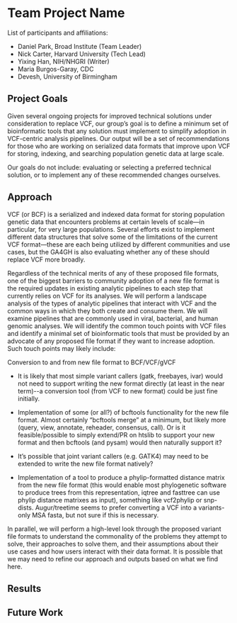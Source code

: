 # Team Project Name

List of participants and affiliations:
- Daniel Park, Broad Institute (Team Leader)
- Nick Carter, Harvard University (Tech Lead)
- Yixing Han, NIH/NHGRI (Writer)
- Maria Burgos-Garay, CDC
- Devesh, University of Birmingham


## Project Goals
Given several ongoing projects for improved technical solutions under consideration to replace VCF, our group’s goal is to define a minimum set of bioinformatic tools that any solution must implement to simplify adoption in VCF-centric analysis pipelines. Our output will be a set of recommendations for those who are working on serialized data formats that improve upon VCF for storing, indexing, and searching population genetic data at large scale.

Our goals do not include: evaluating or selecting a preferred technical solution, or to implement any of these recommended changes ourselves. 

## Approach
VCF (or BCF) is a serialized and indexed data format for storing population genetic data that encounters problems at certain levels of scale—in particular, for very large populations. Several efforts exist to implement different data structures that solve some of the limitations of the current VCF format—these are each being utilized by different communities and use cases, but the GA4GH is also evaluating whether any of these should replace VCF more broadly.

Regardless of the technical merits of any of these proposed file formats, one of the biggest barriers to community adoption of a new file format is the required updates in existing analytic pipelines to each step that currently relies on VCF for its analyses. We will perform a landscape analysis of the types of analytic pipelines that interact with VCF and the common ways in which they both create and consume them. We will examine pipelines that are commonly used in viral, bacterial, and human genomic analyses. We will identify the common touch points with VCF files and identify a minimal set of bioinformatic tools that must be provided by an advocate of any proposed file format if they want to increase adoption. Such touch points may likely include:

Conversion to and from new file format to BCF/VCF/gVCF
  - It is likely that most simple variant callers (gatk, freebayes, ivar) would not need to support writing the new format directly (at least in the near term)--a conversion tool (from VCF to new format) could be just fine initially.
  
  - Implementation of some (or all?) of bcftools functionality for the new file format. Almost certainly “bcftools merge” at a minimum, but likely more (query, view, annotate, reheader, consensus, call).
    Or is it feasible/possible to simply extend/PR on htslib to support your new format and then bcftools (and pysam) would then naturally support it?
  
  - It’s possible that joint variant callers (e.g. GATK4) may need to be extended to write the new file format natively?

  - Implementation of a tool to produce a phylip-formatted distance matrix from the new file format (this would enable most phylogenetic software to produce trees from this representation, iqtree and fasttree can use phylip distance matrixes as input), something like vcf2phylip or snp-dists. Augur/treetime seems to prefer converting a VCF into a variants-only MSA fasta, but not sure if this is necessary.

In parallel, we will perform a high-level look through the proposed variant file formats to understand the commonality of the problems they attempt to solve, their approaches to solve them, and their assumptions about their use cases and how users interact with their data format. It is possible that we may need to refine our approach and outputs based on what we find here.

## Results

## Future Work
